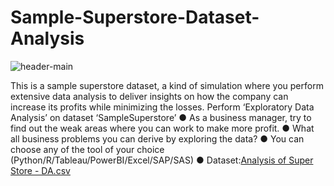 # Sample-Superstore-Dataset-Analysis
![header-main](https://github.com/Nrj27/Sample-Superstore-Dataset-Analysis/assets/84703848/870edd55-9358-4cfc-9472-077ac56e224f)


This is a sample superstore dataset, a kind of simulation where you perform extensive data analysis to deliver insights on how the company can increase its profits while minimizing the losses.
Perform ‘Exploratory Data Analysis’ on dataset ‘SampleSuperstore’ ● As a business manager, try to find out the weak areas where you can work to make more profit. ● What all business problems you can derive by exploring the data? ● You can choose any of the tool of your choice (Python/R/Tableau/PowerBI/Excel/SAP/SAS) ● Dataset:[Analysis of Super Store - DA.csv](https://github.com/Nrj27/Sample-Superstore-Dataset-Analysis/files/12138565/Analysis.of.Super.Store.-.DA.csv)
